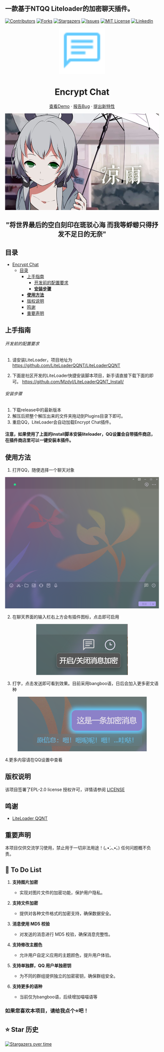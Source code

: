 ## 一款基于NTQQ Liteloader的加密聊天插件。

<!-- PROJECT SHIELDS -->

[![Contributors][contributors-shield]][contributors-url]
[![Forks][forks-shield]][forks-url]
[![Stargazers][stars-shield]][stars-url]
[![Issues][issues-shield]][issues-url]
[![MIT License][license-shield]][license-url]
[![LinkedIn][linkedin-shield]][linkedin-url]

<!-- PROJECT LOGO -->

<p align="center">
  <a href="https://github.com/WJZ-P/LiteLoaderQQNT-Encrypt-Chat/">
    <img src="src/assests/chat_blue.svg" alt="Logo" width="150" height="150" style="color: #66ccff;margin: 0">
  </a>
  <h1 align="center">Encrypt Chat</h1>
  <p align="center">
    <a href="https://github.com/WJZ-P/LiteLoaderQQNT-Encrypt-Chat">查看Demo</a>
    ·
    <a href="https://github.com/WJZ-P/LiteLoaderQQNT-Encrypt-Chat/issues">报告Bug</a>
    ·
    <a href="https://github.com/WJZ-P/LiteLoaderQQNT-Encrypt-Chat/issues">提出新特性</a>
  </p>
</p>

<p align="center">
  <a href="https://www.bilibili.com/video/BV12x411y7SN">
    <img src="src/assests/凉雨.jpg" alt="凉雨">
  </a>
</p>
<h2 align="center">"将世界最后的空白刻印在斑驳心海
而我等蜉蝣只得抒发不足日的无奈"</h2>

## 目录

- [Encrypt Chat](#projectname)
    - [目录](#目录)
        - [上手指南](#上手指南)
            - [开发前的配置要求](#开发前的配置要求)
            - [**安装步骤**](#安装步骤)
        - [**使用方法**](#使用方法)
        - [版权说明](#版权说明)
        - [鸣谢](#鸣谢)
        - [重要声明](#重要声明)

## 上手指南

###### 开发前的配置要求

1. 请安装LiteLoader，项目地址为 https://github.com/LiteLoaderQQNT/LiteLoaderQQNT
   
2. 下面是社区开发的LiteLoader快捷安装脚本项目，新手请直接下载下面的即可。
   https://github.com/Mzdyl/LiteLoaderQQNT_Install/

###### 安装步骤

1. 下载release中的最新版本
2. 解压后把整个解压出来的文件夹拖动到Plugins目录下即可。
3. 重启QQ，LiteLoader会自动加载Encrypt Chat插件。

#### 注意，如果使用了上面的install脚本安装liteloader，QQ设置会自带插件商店，在插件商店里可以一键安装本插件。

## 使用方法

1. 打开QQ，随便选择一个聊天对象
<p align="center">
  <a href="https://www.bilibili.com/video/BV12x411y7SN">
    <img src="src/assests/markdown/chatWindow.png" alt="聊天界面">
  </a>
</p>

2. 在聊天界面的输入栏右上方会有插件图标，点击即可启用

<p align="center">
  <a href="https://www.bilibili.com/video/BV12x411y7SN">
    <img src="src/assests/markdown/funcBar.png" alt="功能窗口">
  </a>
</p>

3. 打字，点击发送即可看到效果。目前采用bangboo语，日后会加入更多密文语种
<p align="center">
  <a href="https://www.bilibili.com/video/BV12x411y7SN">
    <img src="src/assests/markdown/encryptedMessage.png" alt="消息">
  </a>
</p>

4.更多内容请在QQ设置中查看

## 版权说明

该项目签署了EPL-2.0 license
授权许可，详情请参阅 [LICENSE](https://github.com/WJZ-P/LiteLoaderQQNT-Encrypt-Chat/blob/main/LICENSE)

## 鸣谢

- [LiteLoader QQNT](https://github.com/LiteLoaderQQNT/LiteLoaderQQNT?tab=readme-ov-file)

## 重要声明
本项目仅供交流学习使用，禁止用于一切非法用途！(｡•́︿•̀｡) 任何问题概不负责。

## 📝 To Do List

1. **支持图片加密**  
   - 实现对图片文件的加密功能，保护用户隐私。


2. **支持文件加密**  
   - 提供对各种文件格式的加密支持，确保数据安全。


3. **消息使用 MD5 校验**  
   - 对发送的消息进行 MD5 校验，确保消息完整性。


4. **支持修改主题色**  
   - 允许用户自定义应用的主题颜色，提升用户体验。


5. **支持单独群，QQ 用户单独密钥**  
   - 为不同的群组提供独立的加密密钥，确保群组安全。

5. **支持更多的语种**  
   - 当前仅为bangboo语，后续增加喵喵语等

### 如果您喜欢本项目，请给我点个⭐吧！

## ⭐ Star 历史

[![Stargazers over time](https://starchart.cc/WJZ-P/LiteLoaderQQNT-Encrypt-Chat.svg?variant=adaptive)](https://starchart.cc/WJZ-P/LiteLoaderQQNT-Encrypt-Chat)
<!-- links -->

[your-project-path]:WJZ-P/LiteLoaderQQNT-Encrypt-Chat

[contributors-shield]: https://img.shields.io/github/contributors/WJZ-P/LiteLoaderQQNT-Encrypt-Chat.svg?style=flat-square

[contributors-url]: https://github.com/WJZ-P/LiteLoaderQQNT-Encrypt-Chat/graphs/contributors

[forks-shield]: https://img.shields.io/github/forks/WJZ-P/LiteLoaderQQNT-Encrypt-Chat.svg?style=flat-square

[forks-url]: https://github.com/WJZ-P/LiteLoaderQQNT-Encrypt-Chat/network/members

[stars-shield]: https://img.shields.io/github/stars/WJZ-P/LiteLoaderQQNT-Encrypt-Chat.svg?style=flat-square

[stars-url]: https://github.com/WJZ-P/LiteLoaderQQNT-Encrypt-Chat/stargazers

[issues-shield]: https://img.shields.io/github/issues/WJZ-P/LiteLoaderQQNT-Encrypt-Chat.svg?style=flat-square

[issues-url]: https://img.shields.io/github/issues/WJZ-P/LiteLoaderQQNT-Encrypt-Chat.svg

[license-shield]: https://img.shields.io/github/license/WJZ-P/LiteLoaderQQNT-Encrypt-Chat.svg?style=flat-square

[license-url]: https://github.com/WJZ-P/LiteLoaderQQNT-Encrypt-Chat/blob/main/LICENSE

[linkedin-shield]: https://img.shields.io/badge/-LinkedIn-black.svg?style=flat-square&logo=linkedin&colorB=555

[linkedin-url]: https://linkedin.com/in/shaojintian



